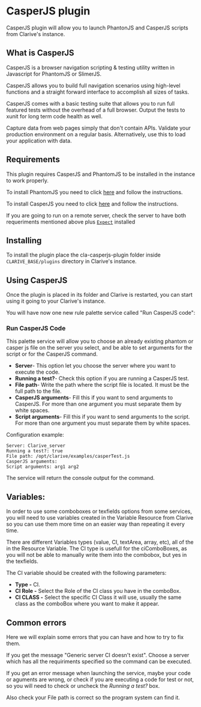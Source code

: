 
# CasperJS plugin

CasperJS plugin will allow you to launch PhantonJS and CasperJS scripts from Clarive's instance.

## What is CasperJS

CasperJS is a browser navigation scripting & testing utility written in Javascript for PhantomJS or SlimerJS.

CasperJS allows you to build full navigation scenarios using high-level functions and a straight forward interface to accomplish all sizes of tasks.

CasperJS comes with a basic testing suite that allows you to run full featured tests without the overhead of a full browser.
Output the tests to xunit for long term code health as well.

Capture data from web pages simply that don't contain APIs. Validate your production environment on a regular basis. 
Alternatively, use this to load your application with data.

## Requirements

This plugin requires CasperJS and PhantomJS to be installed in the instance to work properly.

To install PhantomJS you need to click [here](http://phantomjs.org/download.html) and follow the instructions.

To install CasperJS you need to click [here](http://docs.casperjs.org/en/latest/installation.html#installing-from-git) and follow the instructions.

If you are going to run on a remote server, check the server to have both requeriments mentioned above plus [`Expect`](http://expect.sourceforge.net/) installed

## Installing

To install the plugin place the cla-casperjs-plugin folder inside `CLARIVE_BASE/plugins`
directory in Clarive's instance.

## Using CasperJS

Once the plugin is placed in its folder and Clarive is restarted, you can start using it going to your Clarive's
instance.

You will have now one new rule palette service called "Run CasperJS code":

### Run CasperJS Code

This palette service will allow you to choose an already existing phantom or casper js file on the server you select, and be able to set arguments for the script or for the CasperJS command.

- **Server**- This option let you choose the server where you want to execute the code. 
- **Running a test?**- Check this option if you are running a CasperJS test.
- **File path**- Write the path where the script file is located. It must be the full path to the file.
- **CasperJS arguments**- Fill this if you want to send arguments to CasperJS. For more than one argument you must separate them by white spaces.
- **Script arguments**- Fill this if you want to send arguments to the script. For more than one argument you must separate them by white spaces.

Configuration example:

	Server: Clarive_server
    Running a test?: true
    File path: /opt/clarive/examples/casperTest.js
    CasperJS arguments: 
    Script arguments: arg1 arg2

The service will return the console output for the command.

## Variables:

In order to use some comboboxes or texfields options from some services, you will need to use variables created in the Variable Resource from Clarive so you can use them more time on an easier way than repeating it every time.

There are different Variables types (value, CI, textArea, array, etc), all of the in the Resource Variable. The CI type is usefull for the ciComboBoxes, as you will not be able to manually write them into the combobox, but yes in the texfields.

The CI variable should be created with the following parameters:

- **Type -** CI.
- **CI Role -** Select the Role of the CI class you have in the comboBox. 
- **CI CLASS -** Select the specific CI Class it will use, usually the same class as the comboBox where you want to make it appear.

## Common errors

Here we will explain some errors that you can have and how to try to fix them.

If you get the message "Generic server CI doesn't exist".
Choose a server which has all the requiriments specified so the command can be executed.

If you get an error message when launching the service, maybe your code or aguments are wrong, or check if you are executing a code for test or not,
 so you will need to check or uncheck the *Running a test?* box.

Also check your File path is correct so the program system can find it.

